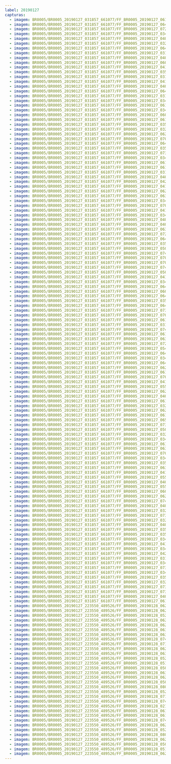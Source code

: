 ```yaml
---
label: 20190127
capturas:
  - imagem: BR0005/BR0005_20190127_031857_661077/FF_BR0005_20190127_061625_839_0148224.fits_maxpixel.jpg
  - imagem: BR0005/BR0005_20190127_031857_661077/FF_BR0005_20190127_064327_134_0165888.fits_maxpixel.jpg
  - imagem: BR0005/BR0005_20190127_031857_661077/FF_BR0005_20190127_072404_305_0197632.fits_maxpixel.jpg
  - imagem: BR0005/BR0005_20190127_031857_661077/FF_BR0005_20190127_034722_079_0019968.fits_maxpixel.jpg
  - imagem: BR0005/BR0005_20190127_031857_661077/FF_BR0005_20190127_040305_810_0033024.fits_maxpixel.jpg
  - imagem: BR0005/BR0005_20190127_031857_661077/FF_BR0005_20190127_032440_939_0003072.fits_maxpixel.jpg
  - imagem: BR0005/BR0005_20190127_031857_661077/FF_BR0005_20190127_064653_019_0168704.fits_maxpixel.jpg
  - imagem: BR0005/BR0005_20190127_031857_661077/FF_BR0005_20190127_031926_935_0000512.fits_maxpixel.jpg
  - imagem: BR0005/BR0005_20190127_031857_661077/FF_BR0005_20190127_040118_941_0031488.fits_maxpixel.jpg
  - imagem: BR0005/BR0005_20190127_031857_661077/FF_BR0005_20190127_060653_389_0140544.fits_maxpixel.jpg
  - imagem: BR0005/BR0005_20190127_031857_661077/FF_BR0005_20190127_041850_674_0045312.fits_maxpixel.jpg
  - imagem: BR0005/BR0005_20190127_031857_661077/FF_BR0005_20190127_035804_050_0028928.fits_maxpixel.jpg
  - imagem: BR0005/BR0005_20190127_031857_661077/FF_BR0005_20190127_031937_176_0000768.fits_maxpixel.jpg
  - imagem: BR0005/BR0005_20190127_031857_661077/FF_BR0005_20190127_041646_946_0043520.fits_maxpixel.jpg
  - imagem: BR0005/BR0005_20190127_031857_661077/FF_BR0005_20190127_040542_728_0034816.fits_maxpixel.jpg
  - imagem: BR0005/BR0005_20190127_031857_661077/FF_BR0005_20190127_064222_163_0165120.fits_maxpixel.jpg
  - imagem: BR0005/BR0005_20190127_031857_661077/FF_BR0005_20190127_031906_437_0000000.fits_maxpixel.jpg
  - imagem: BR0005/BR0005_20190127_031857_661077/FF_BR0005_20190127_034534_247_0018944.fits_maxpixel.jpg
  - imagem: BR0005/BR0005_20190127_031857_661077/FF_BR0005_20190127_061818_583_0150016.fits_maxpixel.jpg
  - imagem: BR0005/BR0005_20190127_031857_661077/FF_BR0005_20190127_034252_116_0017152.fits_maxpixel.jpg
  - imagem: BR0005/BR0005_20190127_031857_661077/FF_BR0005_20190127_060932_305_0142848.fits_maxpixel.jpg
  - imagem: BR0005/BR0005_20190127_031857_661077/FF_BR0005_20190127_061554_603_0147712.fits_maxpixel.jpg
  - imagem: BR0005/BR0005_20190127_031857_661077/FF_BR0005_20190127_035931_276_0029952.fits_maxpixel.jpg
  - imagem: BR0005/BR0005_20190127_031857_661077/FF_BR0005_20190127_032458_372_0003328.fits_maxpixel.jpg
  - imagem: BR0005/BR0005_20190127_031857_661077/FF_BR0005_20190127_062758_285_0154624.fits_maxpixel.jpg
  - imagem: BR0005/BR0005_20190127_031857_661077/FF_BR0005_20190127_070152_901_0179456.fits_maxpixel.jpg
  - imagem: BR0005/BR0005_20190127_031857_661077/FF_BR0005_20190127_064429_009_0166912.fits_maxpixel.jpg
  - imagem: BR0005/BR0005_20190127_031857_661077/FF_BR0005_20190127_035814_337_0029184.fits_maxpixel.jpg
  - imagem: BR0005/BR0005_20190127_031857_661077/FF_BR0005_20190127_073720_290_0208384.fits_maxpixel.jpg
  - imagem: BR0005/BR0005_20190127_031857_661077/FF_BR0005_20190127_034213_615_0016640.fits_maxpixel.jpg
  - imagem: BR0005/BR0005_20190127_031857_661077/FF_BR0005_20190127_061737_512_0149248.fits_maxpixel.jpg
  - imagem: BR0005/BR0005_20190127_031857_661077/FF_BR0005_20190127_061311_888_0145408.fits_maxpixel.jpg
  - imagem: BR0005/BR0005_20190127_031857_661077/FF_BR0005_20190127_031957_673_0001280.fits_maxpixel.jpg
  - imagem: BR0005/BR0005_20190127_031857_661077/FF_BR0005_20190127_040159_917_0032000.fits_maxpixel.jpg
  - imagem: BR0005/BR0005_20190127_031857_661077/FF_BR0005_20190127_042447_891_0050176.fits_maxpixel.jpg
  - imagem: BR0005/BR0005_20190127_031857_661077/FF_BR0005_20190127_041910_895_0045568.fits_maxpixel.jpg
  - imagem: BR0005/BR0005_20190127_031857_661077/FF_BR0005_20190127_062358_914_0151296.fits_maxpixel.jpg
  - imagem: BR0005/BR0005_20190127_031857_661077/FF_BR0005_20190127_063026_700_0156928.fits_maxpixel.jpg
  - imagem: BR0005/BR0005_20190127_031857_661077/FF_BR0005_20190127_034141_241_0016384.fits_maxpixel.jpg
  - imagem: BR0005/BR0005_20190127_031857_661077/FF_BR0005_20190127_070234_068_0180224.fits_maxpixel.jpg
  - imagem: BR0005/BR0005_20190127_031857_661077/FF_BR0005_20190127_041829_959_0045056.fits_maxpixel.jpg
  - imagem: BR0005/BR0005_20190127_031857_661077/FF_BR0005_20190127_034241_924_0016896.fits_maxpixel.jpg
  - imagem: BR0005/BR0005_20190127_031857_661077/FF_BR0005_20190127_040315_976_0033280.fits_maxpixel.jpg
  - imagem: BR0005/BR0005_20190127_031857_661077/FF_BR0005_20190127_040139_546_0031744.fits_maxpixel.jpg
  - imagem: BR0005/BR0005_20190127_031857_661077/FF_BR0005_20190127_063622_462_0160256.fits_maxpixel.jpg
  - imagem: BR0005/BR0005_20190127_031857_661077/FF_BR0005_20190127_072307_748_0196864.fits_maxpixel.jpg
  - imagem: BR0005/BR0005_20190127_031857_661077/FF_BR0005_20190127_064550_465_0167680.fits_maxpixel.jpg
  - imagem: BR0005/BR0005_20190127_031857_661077/FF_BR0005_20190127_035722_942_0028160.fits_maxpixel.jpg
  - imagem: BR0005/BR0005_20190127_031857_661077/FF_BR0005_20190127_050259_324_0082432.fits_maxpixel.jpg
  - imagem: BR0005/BR0005_20190127_031857_661077/FF_BR0005_20190127_074400_333_0213760.fits_maxpixel.jpg
  - imagem: BR0005/BR0005_20190127_031857_661077/FF_BR0005_20190127_070223_659_0179968.fits_maxpixel.jpg
  - imagem: BR0005/BR0005_20190127_031857_661077/FF_BR0005_20190127_070308_218_0180736.fits_maxpixel.jpg
  - imagem: BR0005/BR0005_20190127_031857_661077/FF_BR0005_20190127_074320_813_0212992.fits_maxpixel.jpg
  - imagem: BR0005/BR0005_20190127_031857_661077/FF_BR0005_20190127_050350_701_0083200.fits_maxpixel.jpg
  - imagem: BR0005/BR0005_20190127_031857_661077/FF_BR0005_20190127_041809_296_0044800.fits_maxpixel.jpg
  - imagem: BR0005/BR0005_20190127_031857_661077/FF_BR0005_20190127_034711_793_0019712.fits_maxpixel.jpg
  - imagem: BR0005/BR0005_20190127_031857_661077/FF_BR0005_20190127_064206_851_0164864.fits_maxpixel.jpg
  - imagem: BR0005/BR0005_20190127_031857_661077/FF_BR0005_20190127_060643_106_0140288.fits_maxpixel.jpg
  - imagem: BR0005/BR0005_20190127_031857_661077/FF_BR0005_20190127_064418_698_0166656.fits_maxpixel.jpg
  - imagem: BR0005/BR0005_20190127_031857_661077/FF_BR0005_20190127_035609_010_0026880.fits_maxpixel.jpg
  - imagem: BR0005/BR0005_20190127_031857_661077/FF_BR0005_20190127_064506_782_0167424.fits_maxpixel.jpg
  - imagem: BR0005/BR0005_20190127_031857_661077/FF_BR0005_20190127_073919_136_0209920.fits_maxpixel.jpg
  - imagem: BR0005/BR0005_20190127_031857_661077/FF_BR0005_20190127_070043_254_0178688.fits_maxpixel.jpg
  - imagem: BR0005/BR0005_20190127_031857_661077/FF_BR0005_20190127_061604_831_0147968.fits_maxpixel.jpg
  - imagem: BR0005/BR0005_20190127_031857_661077/FF_BR0005_20190127_031947_434_0001024.fits_maxpixel.jpg
  - imagem: BR0005/BR0005_20190127_031857_661077/FF_BR0005_20190127_074739_621_0216064.fits_maxpixel.jpg
  - imagem: BR0005/BR0005_20190127_031857_661077/FF_BR0005_20190127_061453_040_0146688.fits_maxpixel.jpg
  - imagem: BR0005/BR0005_20190127_031857_661077/FF_BR0005_20190127_063153_698_0157696.fits_maxpixel.jpg
  - imagem: BR0005/BR0005_20190127_031857_661077/FF_BR0005_20190127_072321_044_0197120.fits_maxpixel.jpg
  - imagem: BR0005/BR0005_20190127_031857_661077/FF_BR0005_20190127_054920_403_0124672.fits_maxpixel.jpg
  - imagem: BR0005/BR0005_20190127_031857_661077/FF_BR0005_20190127_064736_063_0169216.fits_maxpixel.jpg
  - imagem: BR0005/BR0005_20190127_031857_661077/FF_BR0005_20190127_034111_033_0015872.fits_maxpixel.jpg
  - imagem: BR0005/BR0005_20190127_031857_661077/FF_BR0005_20190127_064358_017_0166400.fits_maxpixel.jpg
  - imagem: BR0005/BR0005_20190127_031857_661077/FF_BR0005_20190127_062942_897_0156416.fits_maxpixel.jpg
  - imagem: BR0005/BR0005_20190127_031857_661077/FF_BR0005_20190127_061523_789_0147200.fits_maxpixel.jpg
  - imagem: BR0005/BR0005_20190127_031857_661077/FF_BR0005_20190127_070559_728_0183296.fits_maxpixel.jpg
  - imagem: BR0005/BR0005_20190127_031857_661077/FF_BR0005_20190127_041538_537_0042752.fits_maxpixel.jpg
  - imagem: BR0005/BR0005_20190127_031857_661077/FF_BR0005_20190127_055543_894_0130048.fits_maxpixel.jpg
  - imagem: BR0005/BR0005_20190127_031857_661077/FF_BR0005_20190127_062701_463_0153600.fits_maxpixel.jpg
  - imagem: BR0005/BR0005_20190127_031857_661077/FF_BR0005_20190127_040047_622_0030976.fits_maxpixel.jpg
  - imagem: BR0005/BR0005_20190127_031857_661077/FF_BR0005_20190127_061251_427_0145152.fits_maxpixel.jpg
  - imagem: BR0005/BR0005_20190127_031857_661077/FF_BR0005_20190127_032008_139_0001536.fits_maxpixel.jpg
  - imagem: BR0005/BR0005_20190127_031857_661077/FF_BR0005_20190127_062932_565_0156160.fits_maxpixel.jpg
  - imagem: BR0005/BR0005_20190127_031857_661077/FF_BR0005_20190127_061005_702_0143104.fits_maxpixel.jpg
  - imagem: BR0005/BR0005_20190127_031857_661077/FF_BR0005_20190127_065938_174_0177664.fits_maxpixel.jpg
  - imagem: BR0005/BR0005_20190127_031857_661077/FF_BR0005_20190127_073200_178_0203776.fits_maxpixel.jpg
  - imagem: BR0005/BR0005_20190127_031857_661077/FF_BR0005_20190127_050452_660_0083968.fits_maxpixel.jpg
  - imagem: BR0005/BR0005_20190127_031857_661077/FF_BR0005_20190127_032302_056_0002816.fits_maxpixel.jpg
  - imagem: BR0005/BR0005_20190127_031857_661077/FF_BR0005_20190127_034048_907_0015616.fits_maxpixel.jpg
  - imagem: BR0005/BR0005_20190127_031857_661077/FF_BR0005_20190127_061403_582_0146176.fits_maxpixel.jpg
  - imagem: BR0005/BR0005_20190127_031857_661077/FF_BR0005_20190127_063708_367_0160768.fits_maxpixel.jpg
  - imagem: BR0005/BR0005_20190127_031857_661077/FF_BR0005_20190127_070416_767_0181760.fits_maxpixel.jpg
  - imagem: BR0005/BR0005_20190127_031857_661077/FF_BR0005_20190127_034403_434_0018176.fits_maxpixel.jpg
  - imagem: BR0005/BR0005_20190127_031857_661077/FF_BR0005_20190127_035753_765_0028672.fits_maxpixel.jpg
  - imagem: BR0005/BR0005_20190127_031857_661077/FF_BR0005_20190127_063214_309_0157952.fits_maxpixel.jpg
  - imagem: BR0005/BR0005_20190127_031857_661077/FF_BR0005_20190127_041942_203_0046080.fits_maxpixel.jpg
  - imagem: BR0005/BR0005_20190127_031857_661077/FF_BR0005_20190127_055146_811_0126720.fits_maxpixel.jpg
  - imagem: BR0005/BR0005_20190127_031857_661077/FF_BR0005_20190127_040623_795_0035584.fits_maxpixel.jpg
  - imagem: BR0005/BR0005_20190127_031857_661077/FF_BR0005_20190127_055136_355_0126464.fits_maxpixel.jpg
  - imagem: BR0005/BR0005_20190127_031857_661077/FF_BR0005_20190127_060822_135_0141824.fits_maxpixel.jpg
  - imagem: BR0005/BR0005_20190127_031857_661077/FF_BR0005_20190127_062840_272_0155136.fits_maxpixel.jpg
  - imagem: BR0005/BR0005_20190127_031857_661077/FF_BR0005_20190127_074023_864_0210944.fits_maxpixel.jpg
  - imagem: BR0005/BR0005_20190127_031857_661077/FF_BR0005_20190127_040210_197_0032256.fits_maxpixel.jpg
  - imagem: BR0005/BR0005_20190127_031857_661077/FF_BR0005_20190127_032644_707_0004352.fits_maxpixel.jpg
  - imagem: BR0005/BR0005_20190127_031857_661077/FF_BR0005_20190127_073755_539_0208896.fits_maxpixel.jpg
  - imagem: BR0005/BR0005_20190127_031857_661077/FF_BR0005_20190127_032634_456_0004096.fits_maxpixel.jpg
  - imagem: BR0005/BR0005_20190127_031857_661077/FF_BR0005_20190127_040553_008_0035072.fits_maxpixel.jpg
  - imagem: BR0005/BR0005_20190127_031857_661077/FF_BR0005_20190127_035642_702_0027392.fits_maxpixel.jpg
  - imagem: BR0005/BR0005_20190127_031857_661077/FF_BR0005_20190127_035842_043_0029440.fits_maxpixel.jpg
  - imagem: BR0005/BR0005_20190127_031857_661077/FF_BR0005_20190127_034130_980_0016128.fits_maxpixel.jpg
  - imagem: BR0005/BR0005_20190127_031857_661077/FF_BR0005_20190127_041738_508_0044288.fits_maxpixel.jpg
  - imagem: BR0005/BR0005_20190127_031857_661077/FF_BR0005_20190127_034455_466_0018688.fits_maxpixel.jpg
  - imagem: BR0005/BR0005_20190127_031857_661077/FF_BR0005_20190127_042003_264_0046336.fits_maxpixel.jpg
  - imagem: BR0005/BR0005_20190127_031857_661077/FF_BR0005_20190127_031916_682_0000256.fits_maxpixel.jpg
  - imagem: BR0005/BR0005_20190127_031857_661077/FF_BR0005_20190127_034445_445_0018432.fits_maxpixel.jpg
  - imagem: BR0005/BR0005_20190127_031857_661077/FF_BR0005_20190127_073858_551_0209664.fits_maxpixel.jpg
  - imagem: BR0005/BR0005_20190127_031857_661077/FF_BR0005_20190127_034343_614_0017920.fits_maxpixel.jpg
  - imagem: BR0005/BR0005_20190127_031857_661077/FF_BR0005_20190127_035859_608_0029696.fits_maxpixel.jpg
  - imagem: BR0005/BR0005_20190127_031857_661077/FF_BR0005_20190127_032243_145_0002560.fits_maxpixel.jpg
  - imagem: BR0005/BR0005_20190127_031857_661077/FF_BR0005_20190127_073827_939_0209152.fits_maxpixel.jpg
  - imagem: BR0005/BR0005_20190127_031857_661077/FF_BR0005_20190127_073210_090_0204032.fits_maxpixel.jpg
  - imagem: BR0005/BR0005_20190127_031857_661077/FF_BR0005_20190127_040002_439_0030464.fits_maxpixel.jpg
  - imagem: BR0005/BR0005_20190127_031857_661077/FF_BR0005_20190127_061534_122_0147456.fits_maxpixel.jpg
  - imagem: BR0005/BR0005_20190127_223550_489526/FF_BR0005_20190128_062943_080_0694784.fits_maxpixel.jpg
  - imagem: BR0005/BR0005_20190127_223550_489526/FF_BR0005_20190128_062537_682_0689408.fits_maxpixel.jpg
  - imagem: BR0005/BR0005_20190127_223550_489526/FF_BR0005_20190128_052323_858_0606208.fits_maxpixel.jpg
  - imagem: BR0005/BR0005_20190127_223550_489526/FF_BR0005_20190128_062901_918_0693760.fits_maxpixel.jpg
  - imagem: BR0005/BR0005_20190127_223550_489526/FF_BR0005_20190128_062922_569_0694272.fits_maxpixel.jpg
  - imagem: BR0005/BR0005_20190127_223550_489526/FF_BR0005_20190128_063532_637_0702208.fits_maxpixel.jpg
  - imagem: BR0005/BR0005_20190127_223550_489526/FF_BR0005_20190128_063603_786_0702976.fits_maxpixel.jpg
  - imagem: BR0005/BR0005_20190127_223550_489526/FF_BR0005_20190128_074903_101_0802048.fits_maxpixel.jpg
  - imagem: BR0005/BR0005_20190127_223550_489526/FF_BR0005_20190128_071722_250_0759040.fits_maxpixel.jpg
  - imagem: BR0005/BR0005_20190127_223550_489526/FF_BR0005_20190128_062200_244_0684544.fits_maxpixel.jpg
  - imagem: BR0005/BR0005_20190127_223550_489526/FF_BR0005_20190128_063013_910_0695296.fits_maxpixel.jpg
  - imagem: BR0005/BR0005_20190127_223550_489526/FF_BR0005_20190128_052140_998_0603904.fits_maxpixel.jpg
  - imagem: BR0005/BR0005_20190127_223550_489526/FF_BR0005_20190128_051510_397_0594944.fits_maxpixel.jpg
  - imagem: BR0005/BR0005_20190127_223550_489526/FF_BR0005_20190128_050940_733_0587008.fits_maxpixel.jpg
  - imagem: BR0005/BR0005_20190127_223550_489526/FF_BR0005_20190128_063553_085_0702720.fits_maxpixel.jpg
  - imagem: BR0005/BR0005_20190127_223550_489526/FF_BR0005_20190128_062527_714_0689152.fits_maxpixel.jpg
  - imagem: BR0005/BR0005_20190127_223550_489526/FF_BR0005_20190128_050919_978_0586496.fits_maxpixel.jpg
  - imagem: BR0005/BR0005_20190127_223550_489526/FF_BR0005_20190128_080104_083_0817920.fits_maxpixel.jpg
  - imagem: BR0005/BR0005_20190127_223550_489526/FF_BR0005_20190128_052130_759_0603648.fits_maxpixel.jpg
  - imagem: BR0005/BR0005_20190127_223550_489526/FF_BR0005_20190128_071701_796_0758528.fits_maxpixel.jpg
  - imagem: BR0005/BR0005_20190127_223550_489526/FF_BR0005_20190128_074913_274_0802304.fits_maxpixel.jpg
  - imagem: BR0005/BR0005_20190127_223550_489526/FF_BR0005_20190128_021953_997_0333568.fits_maxpixel.jpg
  - imagem: BR0005/BR0005_20190127_223550_489526/FF_BR0005_20190128_061753_481_0679168.fits_maxpixel.jpg
  - imagem: BR0005/BR0005_20190127_223550_489526/FF_BR0005_20190128_061803_784_0679424.fits_maxpixel.jpg
  - imagem: BR0005/BR0005_20190127_223550_489526/FF_BR0005_20190128_074852_701_0801792.fits_maxpixel.jpg
  - imagem: BR0005/BR0005_20190127_223550_489526/FF_BR0005_20190128_062912_301_0694016.fits_maxpixel.jpg
  - imagem: BR0005/BR0005_20190127_223550_489526/FF_BR0005_20190128_052201_593_0604416.fits_maxpixel.jpg
  - imagem: BR0005/BR0005_20190127_223550_489526/FF_BR0005_20190128_080114_671_0818176.fits_maxpixel.jpg
  - imagem: BR0005/BR0005_20190127_223550_489526/FF_BR0005_20190128_062210_469_0684800.fits_maxpixel.jpg
  - imagem: BR0005/BR0005_20190127_223550_489526/FF_BR0005_20190128_050930_533_0586752.fits_maxpixel.jpg
  - imagem: BR0005/BR0005_20190127_223550_489526/FF_BR0005_20190128_051632_367_0596736.fits_maxpixel.jpg
  - imagem: BR0005/BR0005_20190127_223550_489526/FF_BR0005_20190128_062932_795_0694528.fits_maxpixel.jpg
---
```

